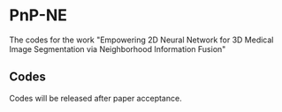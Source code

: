 # PnP-NE
The codes for the work "Empowering 2D Neural Network for 3D Medical Image Segmentation via Neighborhood Information Fusion"


## Codes
Codes will be released after paper acceptance.
